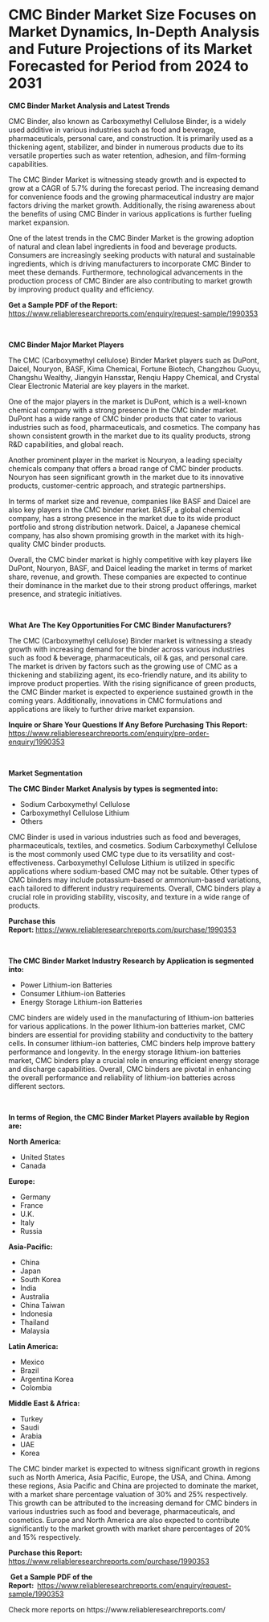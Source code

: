 <p><h1>CMC Binder Market Size Focuses on Market Dynamics, In-Depth Analysis and Future Projections of its Market Forecasted for Period from 2024 to 2031</h1></p><p><strong>CMC Binder Market Analysis and Latest Trends</strong></p>
<p><p>CMC Binder, also known as Carboxymethyl Cellulose Binder, is a widely used additive in various industries such as food and beverage, pharmaceuticals, personal care, and construction. It is primarily used as a thickening agent, stabilizer, and binder in numerous products due to its versatile properties such as water retention, adhesion, and film-forming capabilities.</p><p>The CMC Binder Market is witnessing steady growth and is expected to grow at a CAGR of 5.7% during the forecast period. The increasing demand for convenience foods and the growing pharmaceutical industry are major factors driving the market growth. Additionally, the rising awareness about the benefits of using CMC Binder in various applications is further fueling market expansion.</p><p>One of the latest trends in the CMC Binder Market is the growing adoption of natural and clean label ingredients in food and beverage products. Consumers are increasingly seeking products with natural and sustainable ingredients, which is driving manufacturers to incorporate CMC Binder to meet these demands. Furthermore, technological advancements in the production process of CMC Binder are also contributing to market growth by improving product quality and efficiency.</p></p>
<p><strong>Get a Sample PDF of the Report:&nbsp;</strong> <a href="https://www.reliableresearchreports.com/enquiry/request-sample/1990353">https://www.reliableresearchreports.com/enquiry/request-sample/1990353</a></p>
<p>&nbsp;</p>
<p><strong>CMC Binder Major Market Players</strong></p>
<p><p>The CMC (Carboxymethyl cellulose) Binder Market players such as DuPont, Daicel, Nouryon, BASF, Kima Chemical, Fortune Biotech, Changzhou Guoyu, Changshu Wealthy, Jiangyin Hansstar, Renqiu Happy Chemical, and Crystal Clear Electronic Material are key players in the market.</p><p>One of the major players in the market is DuPont, which is a well-known chemical company with a strong presence in the CMC binder market. DuPont has a wide range of CMC binder products that cater to various industries such as food, pharmaceuticals, and cosmetics. The company has shown consistent growth in the market due to its quality products, strong R&D capabilities, and global reach.</p><p>Another prominent player in the market is Nouryon, a leading specialty chemicals company that offers a broad range of CMC binder products. Nouryon has seen significant growth in the market due to its innovative products, customer-centric approach, and strategic partnerships.</p><p>In terms of market size and revenue, companies like BASF and Daicel are also key players in the CMC binder market. BASF, a global chemical company, has a strong presence in the market due to its wide product portfolio and strong distribution network. Daicel, a Japanese chemical company, has also shown promising growth in the market with its high-quality CMC binder products.</p><p>Overall, the CMC binder market is highly competitive with key players like DuPont, Nouryon, BASF, and Daicel leading the market in terms of market share, revenue, and growth. These companies are expected to continue their dominance in the market due to their strong product offerings, market presence, and strategic initiatives.</p></p>
<p>&nbsp;</p>
<p><strong>What Are The Key Opportunities For CMC Binder Manufacturers?</strong></p>
<p><p>The CMC (Carboxymethyl cellulose) Binder market is witnessing a steady growth with increasing demand for the binder across various industries such as food & beverage, pharmaceuticals, oil & gas, and personal care. The market is driven by factors such as the growing use of CMC as a thickening and stabilizing agent, its eco-friendly nature, and its ability to improve product properties. With the rising significance of green products, the CMC Binder market is expected to experience sustained growth in the coming years. Additionally, innovations in CMC formulations and applications are likely to further drive market expansion.</p></p>
<p><strong>Inquire or Share Your Questions If Any Before Purchasing This Report:</strong> <a href="https://www.reliableresearchreports.com/enquiry/pre-order-enquiry/1990353">https://www.reliableresearchreports.com/enquiry/pre-order-enquiry/1990353</a></p>
<p>&nbsp;</p>
<p><strong>Market Segmentation</strong></p>
<p><strong>The CMC Binder Market Analysis by types is segmented into:</strong></p>
<p><ul><li>Sodium Carboxymethyl Cellulose</li><li>Carboxymethyl Cellulose Lithium</li><li>Others</li></ul></p>
<p><p>CMC Binder is used in various industries such as food and beverages, pharmaceuticals, textiles, and cosmetics. Sodium Carboxymethyl Cellulose is the most commonly used CMC type due to its versatility and cost-effectiveness. Carboxymethyl Cellulose Lithium is utilized in specific applications where sodium-based CMC may not be suitable. Other types of CMC binders may include potassium-based or ammonium-based variations, each tailored to different industry requirements. Overall, CMC binders play a crucial role in providing stability, viscosity, and texture in a wide range of products.</p></p>
<p><strong>Purchase this Report:&nbsp;</strong><a href="https://www.reliableresearchreports.com/purchase/1990353">https://www.reliableresearchreports.com/purchase/1990353</a></p>
<p>&nbsp;</p>
<p><strong>The CMC Binder Market Industry Research by Application is segmented into:</strong></p>
<p><ul><li>Power Lithium-ion Batteries</li><li>Consumer Lithium-ion Batteries</li><li>Energy Storage Lithium-ion Batteries</li></ul></p>
<p><p>CMC binders are widely used in the manufacturing of lithium-ion batteries for various applications. In the power lithium-ion batteries market, CMC binders are essential for providing stability and conductivity to the battery cells. In consumer lithium-ion batteries, CMC binders help improve battery performance and longevity. In the energy storage lithium-ion batteries market, CMC binders play a crucial role in ensuring efficient energy storage and discharge capabilities. Overall, CMC binders are pivotal in enhancing the overall performance and reliability of lithium-ion batteries across different sectors.</p></p>
<p>&nbsp;</p>
<p><strong>In terms of Region, the CMC Binder Market Players available by Region are:</strong></p>
<p>
    <p> <strong> North America: </strong>
        <ul>
            <li>United States</li>
            <li>Canada</li>
        </ul>
        </p> 
    <p> <strong> Europe: </strong>
        <ul>
            <li>Germany</li>
            <li>France</li>
            <li>U.K.</li>
            <li>Italy</li>
            <li>Russia</li>
        </ul>
        </p> 
    <p> <strong> Asia-Pacific: </strong>
        <ul>
            <li>China</li>
            <li>Japan</li>
            <li>South Korea</li>
            <li>India</li>
            <li>Australia</li>
            <li>China Taiwan</li>
            <li>Indonesia</li>
            <li>Thailand</li>
            <li>Malaysia</li>
        </ul>
        </p> 
    <p> <strong> Latin America: </strong>
        <ul>
            <li>Mexico</li>
            <li>Brazil</li>
            <li>Argentina Korea</li>
            <li>Colombia</li>
        </ul>
        </p> 
    <p> <strong> Middle East & Africa: </strong>
        <ul>
            <li>Turkey</li>
            <li>Saudi</li>
            <li>Arabia</li>
            <li>UAE</li>
            <li>Korea</li>
        </ul>
    </p>
    </p>
<p><p>The CMC binder market is expected to witness significant growth in regions such as North America, Asia Pacific, Europe, the USA, and China. Among these regions, Asia Pacific and China are projected to dominate the market, with a market share percentage valuation of 30% and 25% respectively. This growth can be attributed to the increasing demand for CMC binders in various industries such as food and beverage, pharmaceuticals, and cosmetics. Europe and North America are also expected to contribute significantly to the market growth with market share percentages of 20% and 15% respectively.</p></p>
<p><strong>Purchase this Report: </strong><a href="https://www.reliableresearchreports.com/purchase/1990353">https://www.reliableresearchreports.com/purchase/1990353</a></p>
<p>&nbsp;<strong>Get a Sample PDF of the Report:&nbsp;&nbsp;</strong><a href="https://www.reliableresearchreports.com/enquiry/request-sample/1990353">https://www.reliableresearchreports.com/enquiry/request-sample/1990353</a></p>
<p><strong></strong></p>
<p>Check more reports on https://www.reliableresearchreports.com/</p>